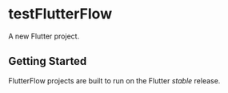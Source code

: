 # testFlutterFlow

A new Flutter project.

## Getting Started

FlutterFlow projects are built to run on the Flutter _stable_ release.
